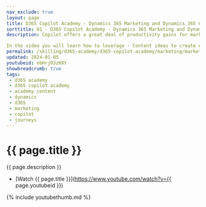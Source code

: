 ```yaml
---
nav_exclude: true
layout: page
title: D365 Copilot Academy - Dynamics 365 Marketing and Dynamics 365 Copilot
sorttitle: 01 - D365 Copilot Academy - Dynamics 365 Marketing and Dynamics 365 Copilot
description: Copilot offers a great deal of productivity gains for marketers using Customer Insights – Journeys. This video covers all the available features – whether they are GA or in public preview. 

In the video you will learn how to leverage - Content ideas to create exciting, engaging emails. Harness the power of content ideas to effortlessly generate captivating emails within minutes simply by providing a few short key points and selecting a desired tone of voice. Marketers can style themes and color palettes based on current brand and website. Create journeys without having deep knowledge about the product. And of course, targeting the right customers in the query assist when building segments is made easy.
permalink: /skilling/d365-academy/d365-copilot-academy/marketing/marketing-and-copilot
updated: 2024-01-05
youtubeid: ebHrj03zHXY
showbreadcrumb: true
tags: 
 - d365 academy
 - d365 copilot academy
 - academy content
 - dynamics
 - d365
 - marketing
 - copilot
 - journeys
---
```


# {{ page.title }}

{{ page.description }}

* [Watch {{ page.title }}](https://www.youtube.com/watch?v={{ page.youtubeid }})

{% include youtubethumb.md %}
